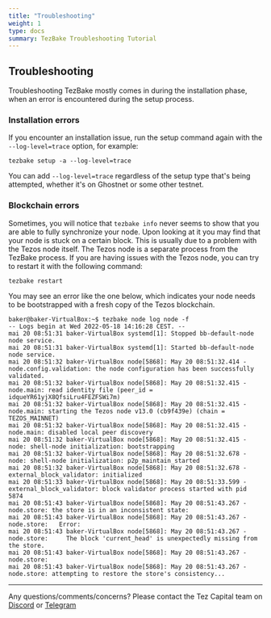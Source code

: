 ```yaml
---
title: "Troubleshooting"
weight: 1
type: docs
summary: TezBake Troubleshooting Tutorial
---
```


## Troubleshooting
Troubleshooting TezBake mostly comes in during the installation phase, when an error is encountered during the setup process.

### Installation errors
If you encounter an installation issue, run the setup command again with the `--log-level=trace` option, for example:

   ```
   tezbake setup -a --log-level=trace
   ```

You can add `--log-level=trace` regardless of the setup type that's being attempted, whether it's on Ghostnet or some other testnet.

### Blockchain errors
Sometimes, you will notice that `tezbake info` never seems to show that you are able to fully synchronize your node. Upon looking at it you may find that your node is stuck on a certain block. This is usually due to a problem with the Tezos node itself. The Tezos node is a separate process from the TezBake process. If you are having issues with the Tezos node, you can try to restart it with the following command:

   ```
   tezbake restart
   ```
You may see an error like the one below, which indicates your node needs to be bootstrapped with a fresh copy of the Tezos blockchain.

   ```
   baker@baker-VirtualBox:~$ tezbake node log node -f
   -- Logs begin at Wed 2022-05-18 14:16:28 CEST. --
   mai 20 08:51:31 baker-VirtualBox systemd[1]: Stopped bb-default-node node service.
   mai 20 08:51:31 baker-VirtualBox systemd[1]: Started bb-default-node node service.
   mai 20 08:51:32 baker-VirtualBox node[5868]: May 20 08:51:32.414 - node.config.validation: the node configuration has been successfully validated.
   mai 20 08:51:32 baker-VirtualBox node[5868]: May 20 08:51:32.415 - node.main: read identity file (peer_id = idqueYR61yjX8QfsiLru4FEZFSWi7m)
   mai 20 08:51:32 baker-VirtualBox node[5868]: May 20 08:51:32.415 - node.main: starting the Tezos node v13.0 (cb9f439e) (chain = TEZOS_MAINNET)
   mai 20 08:51:32 baker-VirtualBox node[5868]: May 20 08:51:32.415 - node.main: disabled local peer discovery
   mai 20 08:51:32 baker-VirtualBox node[5868]: May 20 08:51:32.415 - node: shell-node initialization: bootstrapping
   mai 20 08:51:32 baker-VirtualBox node[5868]: May 20 08:51:32.678 - node: shell-node initialization: p2p_maintain_started
   mai 20 08:51:32 baker-VirtualBox node[5868]: May 20 08:51:32.678 - external_block_validator: initialized
   mai 20 08:51:33 baker-VirtualBox node[5868]: May 20 08:51:33.599 - external_block_validator: block validator process started with pid 5874
   mai 20 08:51:43 baker-VirtualBox node[5868]: May 20 08:51:43.267 - node.store: the store is in an inconsistent state:
   mai 20 08:51:43 baker-VirtualBox node[5868]: May 20 08:51:43.267 - node.store:   Error:
   mai 20 08:51:43 baker-VirtualBox node[5868]: May 20 08:51:43.267 - node.store:     The block 'current_head' is unexpectedly missing from the store.
   mai 20 08:51:43 baker-VirtualBox node[5868]: May 20 08:51:43.267 - node.store:
   mai 20 08:51:43 baker-VirtualBox node[5868]: May 20 08:51:43.267 - node.store: attempting to restore the store's consistency...
   ```


---

Any questions/comments/concerns? Please contact the Tez Capital team on
[Discord](https://discord.gg/cVGMA4MaNM) or [Telegram](https://t.me/tezcapital) 
